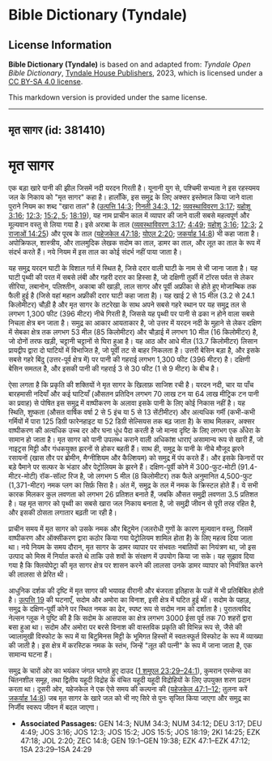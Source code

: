 # Bible Dictionary (Tyndale)

## License Information

**Bible Dictionary (Tyndale)** is based on and adapted from: _Tyndale Open Bible Dictionary_, [Tyndale House Publishers](https://tyndaleopenresources.com/), 2023, which is licensed under a [CC BY-SA 4.0 license](https://creativecommons.org/licenses/by-sa/4.0/legalcode.en).

This markdown version is provided under the same license.



--------------------------------

## मृत सागर (id: 381410)

मृत सागर
========

एक बड़ा खारे पानी की झील जिसमें नदी यरदन गिरती है। यूनानी युग से, पश्चिमी सभ्यता ने इस रहस्यमय जल के निकाय को "मृत सागर" कहा है। हालाँकि, इस समुद्र के लिए अक्सर इस्तेमाल किया जाने वाला पुराने नियम का शब्द "खारा ताल" है ([उत्पत्ति 14:3](https://ref.ly/Gen14:3); [गिनती 34:3, 12](https://ref.ly/Num34:3,Num34:12); [व्यवस्थाविवरण 3:17](https://ref.ly/Deut3:17); [यहोशू 3:16](https://ref.ly/Josh3:16); [12:3](https://ref.ly/Josh12:3); [15:2, 5](https://ref.ly/Josh15:2,Josh15:5); [18:19](https://ref.ly/Josh18:19)), यह नाम प्राचीन काल में व्यापार की जाने वाली सबसे महत्वपूर्ण और मूल्यवान वस्तु से लिया गया है। इसे अराबा के ताल ([व्यवस्थाविवरण 3:17](https://ref.ly/Deut3:17); [4:49](https://ref.ly/Deut4:49); [यहोशू 3:16](https://ref.ly/Josh3:16); [12:3](https://ref.ly/Josh12:3); [2 राजाओं 14:25](https://ref.ly/2Kgs14:25)) और पूरब के ताल ([यहेजकेल 47:18](https://ref.ly/Ezek47:18); [योएल 2:20](https://ref.ly/Joel2:20); [जकर्याह 14:8](https://ref.ly/Zech14:8)) भी कहा जाता है। अपोक्रिफल, शास्त्रीय, और तालमुदिक लेखक सदोम का ताल, डामर का ताल, और लूत का ताल के रूप में संदर्भ करते हैं। नये नियम में इस ताल का कोई संदर्भ नहीं पाया जाता है।

यह समुद्र यरदन घाटी के विशाल गर्त में स्थित है, जिसे दरार वाली घाटी के नाम से भी जाना जाता है। यह घाटी पृथ्वी की परत में सबसे लंबी और गहरी दरार का हिस्सा है, जो दक्षिणी तुर्की में टॉरस पर्वत से लेकर सीरिया, लबानोन, पलिश्तीन, अकाबा की खाड़ी, लाल सागर और पूर्वी अफ्रीका से होते हुए मोजाम्बिक तक फैली हुई है (जिसे वहां महान अफ्रीकी दरार घाटी कहा जाता है)। यह खाई 2 से 15 मील (3\.2 से 24\.1 किलोमीटर) चौड़ी है और मृत सागर के तटरेखा के साथ अपने सबसे गहरे स्थान पर यह समुद्र तल से लगभग 1,300 फीट (396 मीटर) नीचे गिरती है, जिससे यह पृथ्वी पर पानी से ढका न होने वाला सबसे निचला क्षेत्र बन जाता है। समुद्र का आकार आयताकार है, जो उत्तर में यरदन नदी के मुहाने से लेकर दक्षिण में सेबका क्षेत्र तक लगभग 53 मील (85 किलोमीटर) और चौड़ाई में लगभग 10 मील (16 किलोमीटर) है, जो दोनों तरफ खड़ी, चट्टानी चट्टानों से घिरा हुआ है। यह आठ और आधे मील (13\.7 किलोमीटर) लिसान प्रायद्वीप द्वारा दो घाटियों में विभाजित है, जो पूर्वी तट से बाहर निकलता है। उत्तरी बेसिन बड़ा है, और इसके सबसे गहरे बिंदु (उत्तर\-पूर्व क्षेत्र में) पर पानी की गहराई लगभग 1,300 फीट (396 मीटर) है। दक्षिणी बेसिन समतल है, और इसकी पानी की गहराई 3 से 30 फीट (1 से 9 मीटर) के बीच है।

ऐसा लगता है कि प्रकृति की शक्तियों ने मृत सागर के खिलाफ़ साजिश रची है। यरदन नदी, चार या पाँच बारहमासी नदियाँ और कई घाटियाँ (औसतन प्रतिदिन लगभग 70 लाख टन या 64 लाख मीट्रिक टन पानी का प्रवाह) से पोषित इस समुद्र में वाष्पीकरण के अलावा इसके पानी के लिए कोई निकास नहीं है। यह स्थिति, शुष्कता (औसत वार्षिक वर्षा 2 से 5 इंच या 5 से 13 सेंटीमीटर) और अत्यधिक गर्मी (कभी\-कभी गर्मियों में पारा 125 डिग्री फारेनहाइट या 52 डिग्री सेल्सियस तक बढ़ जाता है) के साथ मिलकर, अक्सर वाष्पीकरण की अत्यधिक उच्च दर और घना धुंध पैदा करती है जो मानव दृष्टि के लिए लगभग एक अँधेरा के सामान हो जाता है। मृत सागर को पानी उपलब्ध कराने वाली अधिकांश धाराएं असामान्य रूप से खारी हैं, जो नाइट्रस मिट्टी और गंधकयुक्त झरनों से होकर बहती हैं। साथ ही, समुद्र के पानी के नीचे मौजूद झरने रसायनों (खास तौर पर ब्रोमीन, मैग्नीशियम और कैल्शियम) को समुद्र में पंप करते हैं। और इसके किनारों पर बड़े पैमाने पर सल्फर के भंडार और पेट्रोलियम के झरने हैं। दक्षिण\-पूर्वी कोने में 300\-फुट\-मोटी (91\.4\-मीटर\-मोटी) रॉक\-सॉल्ट रिज है, जो लगभग 5 मील (8 किलोमीटर) तक फैले अनुमानित 4,500\-फुट (1,371\-मीटर) नमक प्लग का सिर्फ़ सिरा है। अंत में, समुद्र के तल में नमक के क्रिस्टल होते हैं। ये सभी कारक मिलकर कुल लवणता को लगभग 26 प्रतिशत बनाते हैं, जबकि औसत समुद्री लवणता 3\.5 प्रतिशत है। यह मृत सागर को पृथ्वी का सबसे खारा जल निकाय बनाता है, जो समुद्री जीवन से पूरी तरह रहित है, और इसकी ठोसता लगातार बढ़ती जा रही है। 

प्राचीन समय में मृत सागर को उसके नमक और बिटुमेन (जलरोधी गुणों के कारण मूल्यवान वस्तु, जिसमें वाष्पीकरण और ऑक्सीकरण द्वारा कठोर किया गया पेट्रोलियम शामिल होता है) के लिए महत्व दिया जाता था। नये नियम के समय दौरान, मृत सागर के डामर व्यापार पर संभवतः नबातियों का नियंत्रण था, जो इस उत्पाद को मिस्र में निर्यात करते थे ताकि उसे शवों के संरक्षण में उपयोग किया जा सके। यह सुझाव दिया गया है कि क्लियोपेट्रा की मृत सागर क्षेत्र पर शासन करने की लालसा उनके डामर व्यापार को नियंत्रित करने की लालसा से प्रेरित थी।

आधुनिक दर्शक की दृष्टि में मृत सागर की भयावह वीरानी और बंजरता इतिहास के पन्नों में भी प्रतिबिंबित होती है। [उत्पत्ति 19](https://ref.ly/Gen19:1-Gen19:38) की घटनाएँ, सदोम और अमोरा का विनाश, इसी क्षेत्र में घटित हुई थीं। सदोम के पहाड़, समुद्र के दक्षिण\-पूर्वी कोने पर स्थित नमक का ढेर, स्पष्ट रूप से सदोम नाम को दर्शाता है। पुरातत्वविद नेल्सन ग्लूक ने पुष्टि की है कि सदोम के आसपास का क्षेत्र लगभग 3000 ईसा पूर्व तक 70 शहरों द्वारा बसा हुआ था। सदोम और अमोरा पर बरसे विनाश की वास्तविक प्रकृति की विभिन्न रूप से, जैसे की ज्वालामुखी विस्फोट के रूप में या बिटुमिनस मिट्टी के भूमिगत हिस्सों में स्वतःस्फूर्त विस्फोट के रूप में व्याख्या की जाती है। इस क्षेत्र में करस्टिक नमक के स्तंभ, जिन्हें "लूत की पत्नी" के रूप में जाना जाता है, एक सामान्य घटना हैं।

समुद्र के चारों ओर का भयंकर जंगल भागते हुए दाउद ([1 शमूएल 23:29–24:1](https://ref.ly/1Sam23:29-1Sam24:29)), कुमरान एस्सेन्स का चिंतनशील समूह, तथा द्वितीय यहूदी विद्रोह के वंचित यहूदी यहूदी विद्रोहियों के लिए उपयुक्त शरण प्रदान करता था। दूसरी ओर, यहेजकेल ने एक ऐसे समय की कल्पना की ([यहेजकेल 47:1–12](https://ref.ly/Ezek47:1-Ezek47:12); तुलना करें [जकर्याह 14:8](https://ref.ly/Zech14:8)) जब मृत सागर के खारे जल को भी नए सिरे से पुनः सृजित किया जाएगा और समुद्र का निर्जीव स्वरूप जीवन में बदल जाएगा।

* **Associated Passages:** GEN 14:3; NUM 34:3; NUM 34:12; DEU 3:17; DEU 4:49; JOS 3:16; JOS 12:3; JOS 15:2; JOS 15:5; JOS 18:19; 2KI 14:25; EZK 47:18; JOL 2:20; ZEC 14:8; GEN 19:1–GEN 19:38; EZK 47:1–EZK 47:12; 1SA 23:29–1SA 24:29

